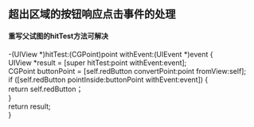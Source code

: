 
## 超出区域的按钮响应点击事件的处理

#### 重写父试图的hitTest方法可解决

-(UIView *)hitTest:(CGPoint)point withEvent:(UIEvent *)event { <br>
    UIView *result = [super hitTest:point withEvent:event]; <br>
    CGPoint buttonPoint = [self.redButton convertPoint:point fromView:self]; <br>
    if ([self.redButton pointInside:buttonPoint withEvent:event]) { <br>
        return self.redButton； <br>
    } <br>
    return result; <br>
 } <br>
